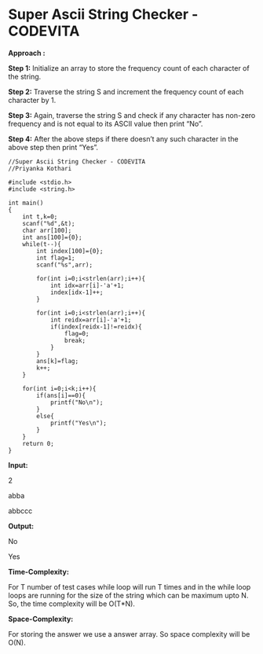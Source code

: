 # Super Ascii String Checker - CODEVITA

**Approach :**

**Step 1:**
Initialize an array to store the frequency count of each character of the string.

**Step 2:**
Traverse the string S and increment the frequency count of each character by 1.

**Step 3:**
Again, traverse the string S and check if any character has non-zero frequency and is not equal to its ASCII value then print “No”.

**Step 4:**
After the above steps if there doesn’t any such character in the above step then print “Yes”.

```
//Super Ascii String Checker - CODEVITA
//Priyanka Kothari

#include <stdio.h>
#include <string.h>

int main()
{
    int t,k=0;
    scanf("%d",&t);
    char arr[100];
    int ans[100]={0};
    while(t--){
        int index[100]={0};
        int flag=1;
        scanf("%s",arr);
        
        for(int i=0;i<strlen(arr);i++){
            int idx=arr[i]-'a'+1;
            index[idx-1]++;
        }
        
        for(int i=0;i<strlen(arr);i++){
            int reidx=arr[i]-'a'+1;
            if(index[reidx-1]!=reidx){
                flag=0;
                break;
            }
        }
        ans[k]=flag;
        k++;
    }
        
    for(int i=0;i<k;i++){
        if(ans[i]==0){
            printf("No\n");
        }
        else{
            printf("Yes\n");
        }
    }
    return 0;
}

```

**Input:**

2

abba

abbccc

**Output:**

No 

Yes

**Time-Complexity:**

For T number of test cases while loop will run T times and in the while loop
loops are running for the size of the string which can be maximum upto N. So, the time complexity will be O(T*N).

**Space-Complexity:**

For storing the answer we use a answer array. So space complexity will be O(N).